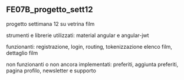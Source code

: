 ## FE07B_progetto_sett12
progetto settimana 12 su vetrina film

strumenti e librerie utilizzati: material angular e angular-jwt

funzionanti: registrazione, login, routing, tokenizzazione elenco film, dettaglio film

non funzionanti o non ancora implementati: preferiti, aggiunta preferiti, pagina profilo, newsletter e supporto
